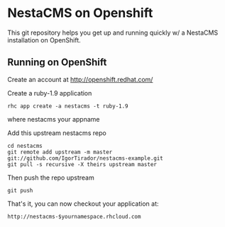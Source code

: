 NestaCMS on Openshift
=============
This git repository helps you get up and running quickly w/ a NestaCMS installation
on OpenShift.

Running on OpenShift
----------------------------

Create an account at http://openshift.redhat.com/

Create a ruby-1.9 application

    rhc app create -a nestacms -t ruby-1.9

where nestacms your appname

Add this upstream nestacms repo

    cd nestacms
    git remote add upstream -m master git://github.com/IgorTirador/nestacms-example.git
    git pull -s recursive -X theirs upstream master
    
Then push the repo upstream

    git push

That's it, you can now checkout your application at:

    http://nestacms-$yournamespace.rhcloud.com

